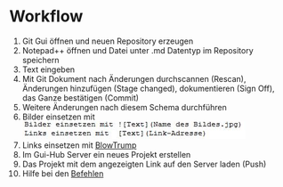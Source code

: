 # Workflow
1. Git Gui öffnen und neuen Repository erzeugen
1. Notepad++ öffnen und Datei unter .md Datentyp im Repository speichern
1. Text eingeben
1. Mit Git Dokument nach Änderungen durchscannen (Rescan), Änderungen hinzufügen (Stage changed), dokumentieren (Sign Off), das Ganze bestätigen (Commit)
1. Weitere Änderungen nach diesem Schema durchführen
1. Bilder einsetzen mit ![Text](Bilder_und_Links.JPG)
1. Links einsetzen mit  [BlowTrump](http://trumpdonald.org/)
1. Im Gui-Hub Server ein neues Projekt erstellen 
1. Das Projekt mit dem angezeigten Link auf den Server laden (Push)
1. Hilfe bei den [Befehlen](https://github.com/adam-p/markdown-here/wiki/Markdown-Cheatsheet#h6)